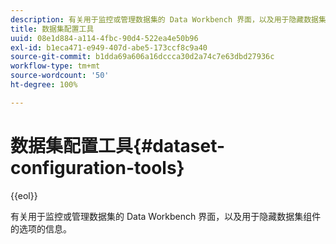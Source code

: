 ```yaml
---
description: 有关用于监控或管理数据集的 Data Workbench 界面，以及用于隐藏数据集组件的选项的信息。
title: 数据集配置工具
uuid: 08e1d884-a114-4fbc-90d4-522ea4e50b96
exl-id: b1eca471-e949-407d-abe5-173ccf8c9a40
source-git-commit: b1dda69a606a16dccca30d2a74c7e63dbd27936c
workflow-type: tm+mt
source-wordcount: '50'
ht-degree: 100%

---
```


# 数据集配置工具{#dataset-configuration-tools}

{{eol}}

有关用于监控或管理数据集的 Data Workbench 界面，以及用于隐藏数据集组件的选项的信息。
